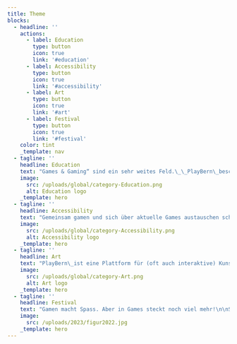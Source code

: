 ```yaml
---
title: Theme
blocks:
  - headline: ''
    actions:
      - label: Education
        type: button
        icon: true
        link: '#education'
      - label: Accessibility
        type: button
        icon: true
        link: '#accessibility'
      - label: Art
        type: button
        icon: true
        link: '#art'
      - label: Festival
        type: button
        icon: true
        link: '#festival'
    color: tint
    _template: nav
  - tagline: ''
    headline: Education
    text: "Games & Gaming“ sind ein sehr weites Feld.\_\_PlayBern\_beschäftigt sich ganzjährig und generationenübergreifend mit Gaming-Themen.\_ Wir veranstalten das ganze Jahr über Talks, Workshops oder Gaming-Nachmittage in Kooperation mit der\_[Erupt Gamelounge](http://erupt.ch/),\_[Bibliotheken Bern](https://www.kob.ch/)\_und anderen Veranstalter:innen. Manche Veranstaltungen sind auch über den\_[Fäger](https://www.faeger.ch/de/programm-4.html?faeger_filter_fulltext=playbern\\&faeger_filter_free_places=0\\&faeger_filter_age_range=\\&faeger_filter_period_range=\\&faeger_filter_period=\\&faeger_filter_weekend=\\&faeger_filter_duration=\\&faeger_filter_wheater_independent=1\\&faeger_filter_free_events=0\\&faeger_filter_culture_discount=0\\&filter_submit=1)\_ausgeschreiben.\n\nNatürlich finden auch entsprechende Anlässe auch während dem Festival statt!\n"
    image:
      src: /uploads/global/category-Education.png
      alt: Education logo
    _template: hero
  - tagline: ''
    headline: Accessibility
    text: "Gemeinsam gamen und sich über aktuelle Games austauschen schafft Gemeinschaft.\_PlayBern\_setzt sich seit Beginn für einen möglichst barrierefreien Zugang zu Games ein. Wir fördern zudem den Austausch zwischen Gamer:innen mit einer Behinderung und Game-Entwickler:innen.\n"
    image:
      src: /uploads/global/category-Accessibility.png
      alt: Accessibility logo
    _template: hero
  - tagline: ''
    headline: Art
    text: "PlayBern\_ist eine Plattform für (oft auch interaktive) Kunst- und Kulturprojekte im Bereich Gaming/Spiel. Die Kunst ist digital, analog oder beides. Das Feld ist breit: Von Virtual Reality, game-inspiriertem Tanz bis Game-Musik ist alles möglich. Wir sind multi-disziplinär und verbinden zukunftsorientierte Kunst, Technik und Gesellschaft.\n"
    image:
      src: /uploads/global/category-Art.png
      alt: Art logo
    _template: hero
  - tagline: ''
    headline: Festival
    text: "Gamen macht Spass. Aber in Games steckt noch viel mehr!\n\nSeit 2019 findet in Bern jeweils im Spätsommer das\_PlayBern-Festival statt. Geboten wird eine bunte Mischung aus Spielen, Entdecken, Ausprobieren, Programmieren, Diskutieren … Im Zentrum stehen ungewöhnliche Games und sperrige Ideen.\n\nDas Festival richtet sich an Interessierte jeden Alters, egal ob mit oder ohne Game-Hintergrund. Von 2019 bis 2021 fand PlayBern in der Grossen Halle der Reitschule Bern statt, seit 2022 im Kulturhaus Progr am Waisenhausplatz.\n"
    image:
      src: /uploads/2023/figur2022.jpg
    _template: hero
---
```





